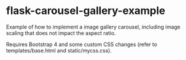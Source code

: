 # flask-carousel-gallery-example
Example of how to implement a image gallery carousel, including image scaling that does not impact the aspect ratio.

Requires Bootstrap 4 and some custom CSS changes (refer to templates/base.html and static/mycss.css).

